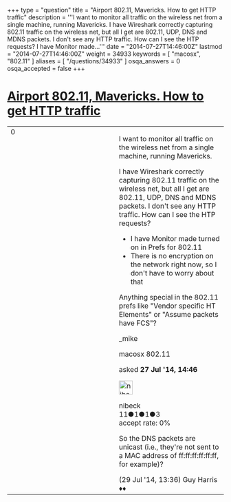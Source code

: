 +++
type = "question"
title = "Airport 802.11, Mavericks. How to get HTTP traffic"
description = '''I want to monitor all traffic on the wireless net from a single machine, running Mavericks. I have Wireshark correctly capturing 802.11 traffic on the wireless net, but all I get are 802.11, UDP, DNS and MDNS packets. I don&#x27;t see any HTTP traffic. How can I see the HTP requests?  I have Monitor made...'''
date = "2014-07-27T14:46:00Z"
lastmod = "2014-07-27T14:46:00Z"
weight = 34933
keywords = [ "macosx", "802.11" ]
aliases = [ "/questions/34933" ]
osqa_answers = 0
osqa_accepted = false
+++

<div class="headNormal">

# [Airport 802.11, Mavericks. How to get HTTP traffic](/questions/34933/airport-80211-mavericks-how-to-get-http-traffic)

</div>

<div id="main-body">

<div id="askform">

<table id="question-table" style="width:100%;"><colgroup><col style="width: 50%" /><col style="width: 50%" /></colgroup><tbody><tr class="odd"><td style="width: 30px; vertical-align: top"><div class="vote-buttons"><div id="post-34933-score" class="post-score" title="current number of votes">0</div><div id="favorite-count" class="favorite-count"></div></div></td><td><div id="item-right"><div class="question-body"><p>I want to monitor all traffic on the wireless net from a single machine, running Mavericks.</p><p>I have Wireshark correctly capturing 802.11 traffic on the wireless net, but all I get are 802.11, UDP, DNS and MDNS packets. I don't see any HTTP traffic. How can I see the HTP requests?</p><ul><li>I have Monitor made turned on in Prefs for 802.11</li><li>There is no encryption on the network right now, so I don't have to worry about that</li></ul><p>Anything special in the 802.11 prefs like "Vendor specific HT Elements" or "Assume packets have FCS"?</p><p>_mike</p></div><div id="question-tags" class="tags-container tags">macosx 802.11</div><div id="question-controls" class="post-controls"></div><div class="post-update-info-container"><div class="post-update-info post-update-info-user"><p>asked <strong>27 Jul '14, 14:46</strong></p><img src="https://secure.gravatar.com/avatar/684f6f3530e6092cd698abd48841a610?s=32&amp;d=identicon&amp;r=g" class="gravatar" width="32" height="32" alt="nibeck&#39;s gravatar image" /><p>nibeck<br />
<span class="score" title="11 reputation points">11</span><span title="1 badges"><span class="badge1">●</span><span class="badgecount">1</span></span><span title="1 badges"><span class="silver">●</span><span class="badgecount">1</span></span><span title="3 badges"><span class="bronze">●</span><span class="badgecount">3</span></span><br />
<span class="accept_rate" title="Rate of the user&#39;s accepted answers">accept rate:</span> <span title="nibeck has no accepted answers">0%</span></p></div></div><div id="comments-container-34933" class="comments-container"><span id="34981"></span><div id="comment-34981" class="comment"><div id="post-34981-score" class="comment-score"></div><div class="comment-text"><p>So the DNS packets are unicast (i.e., they're not sent to a MAC address of ff:ff:ff:ff:ff:ff, for example)?</p></div><div id="comment-34981-info" class="comment-info"><span class="comment-age">(29 Jul '14, 13:36)</span> Guy Harris ♦♦</div></div></div><div id="comment-tools-34933" class="comment-tools"></div><div class="clear"></div><div id="comment-34933-form-container" class="comment-form-container"></div><div class="clear"></div></div></td></tr></tbody></table>

</div>

</div>

